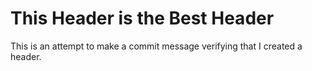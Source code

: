 # This Header is the Best Header






















This is an attempt to make a commit message verifying that I created a header.
